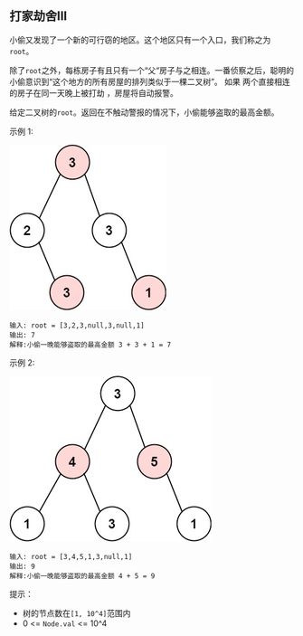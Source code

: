 ## 打家劫舍III

小偷又发现了一个新的可行窃的地区。这个地区只有一个入口，我们称之为`root`。

除了`root`之外，每栋房子有且只有一个“父“房子与之相连。一番侦察之后，聪明的小偷意识到“这个地方的所有房屋的排列类似于一棵二叉树”。 如果 两个直接相连的房子在同一天晚上被打劫 ，房屋将自动报警。

给定二叉树的`root`。返回在不触动警报的情况下，小偷能够盗取的最高金额。



示例 1:

![](../images/337.house-robber-iii.png)
```
输入: root = [3,2,3,null,3,null,1]
输出: 7
解释:小偷一晚能够盗取的最高金额 3 + 3 + 1 = 7
```

示例 2:

![](../images/337.house-robber-iii_1.png)
```
输入: root = [3,4,5,1,3,null,1]
输出: 9
解释:小偷一晚能够盗取的最高金额 4 + 5 = 9
```

提示：

* 树的节点数在`[1, 10^4]`范围内
* 0 <= `Node.val` <= 10^4
